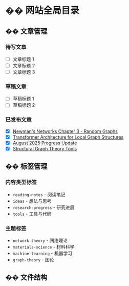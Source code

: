 # �� 网站全局目录

## �� 文章管理

### 待写文章
- [ ] 文章标题 1
- [ ] 文章标题 2
- [ ] 文章标题 3

### 草稿文章
- [ ] 草稿标题 1
- [ ] 草稿标题 2

### 已发布文章
- [x] [Newman's Networks Chapter 3 - Random Graphs](/posts/reading-notes-newman-ch3/)
- [x] [Transformer Architecture for Local Graph Structures](/posts/idea-transformer-for-local-graph/)
- [x] [August 2025 Progress Update](/posts/progress-2025-08/)
- [x] [Structural Graph Theory Tools](/posts/tool-snippets-structural-gt/)

## ��️ 标签管理

### 内容类型标签
- `reading-notes` - 阅读笔记
- `ideas` - 想法与思考
- `research-progress` - 研究进展
- `tools` - 工具与代码

### 主题标签
- `network-theory` - 网络理论
- `materials-science` - 材料科学
- `machine-learning` - 机器学习
- `graph-theory` - 图论

## �� 文件结构